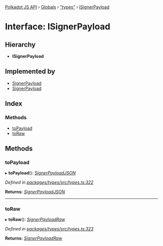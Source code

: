 [Polkadot JS API](../README.md) › [Globals](../globals.md) › ["types"](../modules/_types_.md) › [ISignerPayload](_types_.isignerpayload.md)

# Interface: ISignerPayload

## Hierarchy

* **ISignerPayload**

## Implemented by

* [SignerPayload](_interfaces_runtime_types_.signerpayload.md)
* [SignerPayload](../classes/_primitive_extrinsic_signerpayload_.signerpayload.md)

## Index

### Methods

* [toPayload](_types_.isignerpayload.md#topayload)
* [toRaw](_types_.isignerpayload.md#toraw)

## Methods

###  toPayload

▸ **toPayload**(): *[SignerPayloadJSON](_types_.signerpayloadjson.md)*

*Defined in [packages/types/src/types.ts:322](https://github.com/polkadot-js/api/blob/f77ae4d99f/packages/types/src/types.ts#L322)*

**Returns:** *[SignerPayloadJSON](_types_.signerpayloadjson.md)*

___

###  toRaw

▸ **toRaw**(): *[SignerPayloadRaw](_types_.signerpayloadraw.md)*

*Defined in [packages/types/src/types.ts:323](https://github.com/polkadot-js/api/blob/f77ae4d99f/packages/types/src/types.ts#L323)*

**Returns:** *[SignerPayloadRaw](_types_.signerpayloadraw.md)*
